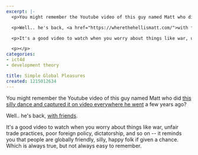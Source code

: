 ```yaml
---
excerpt: |-
  <p>You might remember the Youtube video of this guy named Matt who did <a href="https://www.youtube.com/watch?v=bNF_P281Uu4">this silly dance and captured it on video everywhere he went</a> a few years ago?  </p>

  <p>Well.. he's back, <a href="https://wherethehellismatt.com/">with friends</a>.</p>

  <p>It's a good video to watch when you worry about things like war, unfair trade practices, poor foreign policy, dictatorship, and so on -- it reminds you that people are globally friendly, silly, happy folk if given a chance.  Which is always true, but not always easy to remember.</p>

  <p></p>
categories:
- ict4d
- development theory

title: Simple Global Pleasures
created: 1215012634
---
```

<p>You might remember the Youtube video of this guy named Matt who did <a href="https://www.youtube.com/watch?v=bNF_P281Uu4">this silly dance and captured it on video everywhere he went</a> a few years ago?  </p>

<p>Well.. he's back, <a href="https://wherethehellismatt.com/">with friends</a>.</p>

<p>It's a good video to watch when you worry about things like war, unfair trade practices, poor foreign policy, dictatorship, and so on -- it reminds you that people are globally friendly, silly, happy folk if given a chance.  Which is always true, but not always easy to remember.</p>

<p></p>
